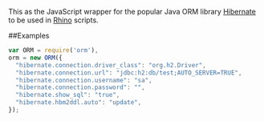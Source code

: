 This as the JavaScript wrapper for the popular Java ORM library [Hibernate](http://hibernate.org/) to be used in [Rhino](https://developer.mozilla.org/en-US/docs/Rhino) scripts.

##Examples

```javascript
var ORM = require('orm'),
orm = new ORM({
  "hibernate.connection.driver_class": "org.h2.Driver",
  "hibernate.connection.url": "jdbc:h2:db/test;AUTO_SERVER=TRUE",
  "hibernate.connection.username": "sa",
  "hibernate.connection.password": "",
  "hibernate.show_sql": "true",
  "hibernate.hbm2ddl.auto": "update",
});
```